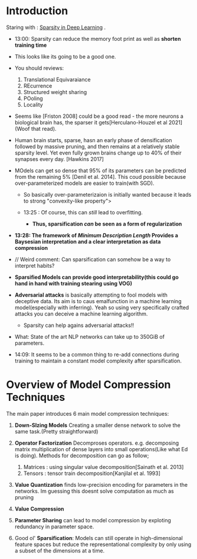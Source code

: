 # Introduction

Staring with : [Sparsity in Deep Learning](https://arxiv.org/pdf/2102.00554) .

* 13:00: Sparsity can reduce the memory foot print as well as **shorten 
training time**
* This looks like its going to be a good one.
* You should reviews:

    1. Translational Equivaraiance
    2. REcurrence
    3. Structured weight sharing
    4. POoling
    5. Locality 
* Seems like [Friston 2008] could be a good read - the more neurons a 
biological brain has, the sparser it gets[Herculano-Houzel et al 2021] (Woof that read).
* Human brain starts, sparse, hasn an early phase of densification followed
by massive pruning, and then remains at a relatively stable sparsity level.
Yet even fully grown brains change up to 40% of their synapses every day.
[Hawkins 2017]
* MOdels can get so dense that 95% of its parameters can be predicted from the
remaining 5% [Denil et al. 2014]. This coud possible because over-parameterized
models are easier to train(with SGD). 
    
    * So basically over-parameterizaion is initially wanted because it leads
    to strong "convexity-like property">
    * 13:25 : Of course, this can *still* lead to overfitting. 

        * **Thus, sparsification *can* be seen as a form of regularization**
* **13:28: The framework of *Minimum Description Length* Provides a Baysesian
interpretation and a clear interpretation as data compression**
* // Weird comment: Can sparsification can somehow be a way to interpret 
habits?
* **Sparsified Models can provide good interpretability(this could go hand
in hand with training stearing using VOG)**
* **Adversarial attacks** is basically attempting to fool models with 
deceptive data. Its aim is to caus emalfunction in a machine learning 
model(especially with inferring). Yeah so using very specifically crafted
attacks you can deceive a machine learning algorithm.
    
    * Sparsity can help agains adversarial attacks!!
* What: State of the art NLP networks can take up to 350GiB of parameters.
* 14:09: It seems to be a common thing to re-add connections during training
to maintain a constant model complexity after sparsification.


# Overview of Model Compression Techniques

The main paper introduces 6 main model compression techniques:

1. **Down-SIzing Models** Creating a smaller dense network to solve the same
   task.(Pretty straightforward)
2. **Operator Factorization** Decomproses operators. e.g. decomposing matrix 
multiplication of dense layers into small operations(Like what Ed is doing).
Methods for decomposition can go as follow;

    1. Matrices : using singular value decomposition[Sainath et al. 2013]
    2. Tensors : tensor train decomposition[Kanjilal et al. 1993]
3. **Value Quantization** finds low-precision encoding for parameters in the
   networks. Im guessing this doesnt solve computation as much as pruning
4. **Value Compression** 
5. **Parameter Sharing** can lead to model compression by exploting redundancy
   in parameter space. 
6. Good ol' **Sparsification**: Models can still operate in high-dimensional
   feature spaces but reduce the representational complexity by only using
   a subset of the dimensions at a time.




